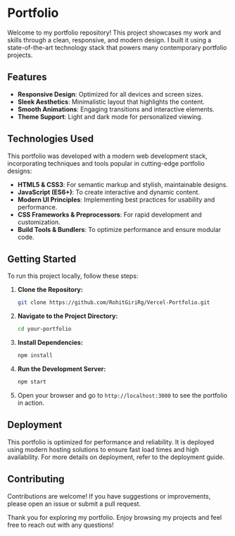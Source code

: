 # Portfolio

Welcome to my portfolio repository! This project showcases my work and skills through a clean, responsive, and modern design. I built it using a state-of-the-art technology stack that powers many contemporary portfolio projects.

## Features

- **Responsive Design**: Optimized for all devices and screen sizes.
- **Sleek Aesthetics**: Minimalistic layout that highlights the content.
- **Smooth Animations**: Engaging transitions and interactive elements.
- **Theme Support**: Light and dark mode for personalized viewing.

## Technologies Used

This portfolio was developed with a modern web development stack, incorporating techniques and tools popular in cutting-edge portfolio designs:
- **HTML5 & CSS3**: For semantic markup and stylish, maintainable designs.
- **JavaScript (ES6+)**: To create interactive and dynamic content.
- **Modern UI Principles**: Implementing best practices for usability and performance.
- **CSS Frameworks & Preprocessors**: For rapid development and customization.
- **Build Tools & Bundlers**: To optimize performance and ensure modular code.

## Getting Started

To run this project locally, follow these steps:

1. **Clone the Repository:**
   ```bash
   git clone https://github.com/RohitGiriRg/Vercel-Portfolio.git
   ```

2. **Navigate to the Project Directory:**
   ```bash
   cd your-portfolio
   ```

3. **Install Dependencies:**
   ```bash
   npm install
   ```

4. **Run the Development Server:**
   ```bash
   npm start
   ```

5. Open your browser and go to `http://localhost:3000` to see the portfolio in action.

## Deployment

This portfolio is optimized for performance and reliability. It is deployed using modern hosting solutions to ensure fast load times and high availability. For more details on deployment, refer to the deployment guide.

## Contributing

Contributions are welcome! If you have suggestions or improvements, please open an issue or submit a pull request.

Thank you for exploring my portfolio. Enjoy browsing my projects and feel free to reach out with any questions!
